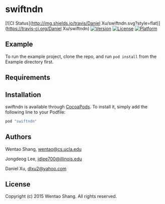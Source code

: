 # swiftndn

[![CI Status](http://img.shields.io/travis/Daniel Xu/swiftndn.svg?style=flat)](https://travis-ci.org/Daniel Xu/swiftndn)
[![Version](https://img.shields.io/cocoapods/v/swiftndn.svg?style=flat)](http://cocoapods.org/pods/swiftndn)
[![License](https://img.shields.io/cocoapods/l/swiftndn.svg?style=flat)](http://cocoapods.org/pods/swiftndn)
[![Platform](https://img.shields.io/cocoapods/p/swiftndn.svg?style=flat)](http://cocoapods.org/pods/swiftndn)

## Example

To run the example project, clone the repo, and run `pod install` from the Example directory first.

## Requirements

## Installation

swiftndn is available through [CocoaPods](http://cocoapods.org). To install
it, simply add the following line to your Podfile:

```ruby
pod "swiftndn"
```

## Authors

Wentao Shang, wentao@cs.ucla.edu

Jongdeog Lee, jdlee700@illinois.edu

Daniel Xu, dlxu2@yahoo.com

## License

Copyright (c) 2015 Wentao Shang. All rights reserved.
